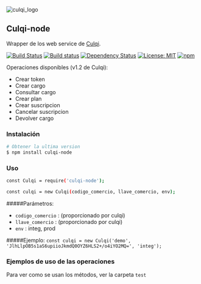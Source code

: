 <img src="https://developers.culqi.com/assets/images/logo.svg?v=dcb8982825" alt="culqi_logo">

## Culqi-node

Wrapper de los web service de <a href="https://culqi.api-docs.io" />Culqi</a>.

[![Build Status](https://travis-ci.org/giwiro/culqi-node.svg?branch=master)](https://travis-ci.org/giwiro/culqi-node)
[![Build status](https://ci.appveyor.com/api/projects/status/j1gb5qmm4uewyxh9?svg=true)](https://ci.appveyor.com/project/giwiro/culqi-node)
[![Dependency Status](https://www.versioneye.com/user/projects/585bed370f6ff600485b15e3/badge.svg)](https://www.versioneye.com/user/projects/585bed370f6ff600485b15e3)
[![License: MIT](https://img.shields.io/badge/License-MIT-blue.svg)](https://opensource.org/licenses/MIT)
[![npm](https://img.shields.io/npm/v/npm.svg)]()

Operaciones disponibles (v1.2 de Culqi):
  * Crear token
  * Crear cargo
  * Consultar cargo
  * Crear plan
  * Crear suscripcion
  * Cancelar suscripcion
  * Devolver cargo



### Instalación &nbsp;
```sh
# Obtener la ultima version
$ npm install culqi-node
```

### Uso &nbsp;
```sh
const Culqi = require('culqi-node');

const culqi = new Culqi(codigo_comercio, llave_comercio, env);
```

#####Parámetros:
  - `codigo_comercio` : (proporcionado por culqi)
  - `llave_comercio`  : (proporcionado por culqi)
  - `env`             : integ, prod

#####Ejemplo:
```const culqi = new Culqi('demo', 'JlhLlpOB5s1aS6upiioJkmdQ0OYZ6HLS2+/o4iYO2MQ=', 'integ');```


### Ejemplos de uso de las operaciones &nbsp;

Para ver como se usan los métodos, ver la carpeta `test`